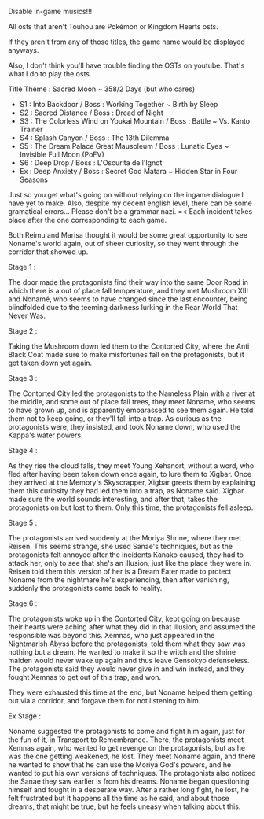 Disable in-game musics!!!

All osts that aren't Touhou are Pokémon or Kingdom Hearts osts. 

If they aren't from any of those titles, the game name would be displayed anyways.

Also, I don't think you'll have trouble finding the OSTs on youtube. That's what I do to play the osts.

Title Theme : Sacred Moon ~ 358/2 Days
(but who cares)

- S1 : Into Backdoor / Boss : Working Together ~ Birth by Sleep
- S2 : Sacred Distance / Boss : Dread of Night
- S3 : The Colorless Wind on Youkai Mountain / Boss : Battle ~ Vs. Kanto Trainer
- S4 : Splash Canyon / Boss : The 13th Dilemma
- S5 : The Dream Palace Great Mausoleum / Boss : Lunatic Eyes ~ Invisible Full Moon (PoFV)
- S6 : Deep Drop / Boss : L'Oscurita dell'Ignot
- Ex : Deep Anxiety / Boss : Secret God Matara ~ Hidden Star in Four Seasons

Just so you get what's going on without relying on the ingame dialogue I have yet to make. Also, despite my decent english level, there can be some gramatical errors... Please don't be a grammar nazi. =<
Each incident takes place after the one corresponding to each game.

Both Reimu and Marisa thought it would be some great opportunity to see Noname's world again, out of sheer curiosity, so they went through the corridor that showed up.

Stage 1 :

The door made the protagonists find their way into the same Door Road in which there is a out of place fall temperature, and they met Mushroom XIII and Nonamé, who seems to have changed since the last encounter, being blindfolded due to the teeming darkness lurking in the Rear World That Never Was.

Stage 2 :

Taking the Mushroom down led them to the Contorted City, where the Anti Black Coat made sure to make misfortunes fall on the protagonists, but it got taken down yet again.

Stage 3 :

The Contorted City led the protagonists to the Nameless Plain with a river at the middle, and some out of place fall trees, they meet Noname, who seems to have grown up, and is apparently embarassed to see them again. He told them not to keep going, or they'll fall into a trap.
As curious as the protagonists were, they insisted, and took Noname down, who used the Kappa's water powers.

Stage 4 :

As they rise the cloud falls, they meet Young Xehanort, without a word, who fled after having been taken down once again, to lure them to Xigbar. Once they arrived at the Memory's Skyscrapper, Xigbar greets them by explaining them 
this curiosity they had led them into a trap, as Noname said. Xigbar made sure the world sounds interesting, and after that, takes the protagonists on but lost to them. Only this time, the protagonists fell asleep.

Stage 5 :

The protagonists arrived suddenly at the Moriya Shrine, where they met Reisen. This seems strange, she used Sanae's techniques, but as the protagonists felt annoyed after the incidents Kanako caused, they had to attack
her, only to see that she's an illusion, just like the place they were in. Reisen told them this version of her is a Dream Eater made to protect Noname from the nightmare he's experiencing, then after vanishing, suddenly the protagonists came back to reality.

Stage 6 :

The protagonists woke up in the Contorted City, kept going on because their hearts were aching after what they did in that illusion, and assumed the responsible was beyond this. Xemnas, who just appeared in the Nightmarish Abyss before the protagonists, told them what
they saw was nothing but a dream. He wanted to make it so the witch and the shrine maiden would never wake up again and thus leave Gensokyo defenseless. The protagonists said they would never give in and win instead, and they fought Xemnas to get out of this trap, and won.

They were exhausted this time at the end, but Noname helped them getting out via a corridor, and forgave them for not listening to him.

Ex Stage :

Noname suggested the protagonists to come and fight him again, just for the fun of it, in Transport to Remembrance. There, the protagonists meet Xemnas again, who wanted to get revenge on the protagonists, but as he was the one getting weakened, he lost.
They meet Noname again, and there he wanted to show that he can use the Moriya God's powers, and he wanted to put his own versions of techniques. The protagonists also noticed the Sanae they saw earlier is from his dreams. Noname began questioning himself and fought in a desperate way.
After a rather long fight, he lost, he felt frustrated but it happens all the time as he said, and about those dreams, that might be true, but he feels uneasy when talking about this.
